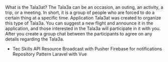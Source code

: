 What is the Tala3at? The Tala3a can be an occasion, an outing, an activity, a trip, or a meeting.
In short, it is a group of people who are forced to do a certain thing at a specific time.
Application Tala3at was created to organize this type of Tala3a. You can suggest a new flight and announce it in the application, and those interested in the Tala3a will participate in it with you.
After you create a group chat between the participants to agree on any details regarding the Tala3a.
- Tec Skills
    API Resource
    Broadcast with Pusher
    Firebase for notifications
    Repository Pattern 
    Laravel with Vue 
